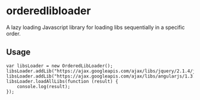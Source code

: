 # orderedlibloader

A lazy loading Javascript library for loading libs sequentially in a specific order.

## Usage

```
var libsLoader = new OrderedLibLoader();
libsLoader.addLib("https://ajax.googleapis.com/ajax/libs/jquery/2.1.4/jquery.min.js");
libsLoader.addLib("https://ajax.googleapis.com/ajax/libs/angularjs/1.3.15/angular.min.js");
libsLoader.loadAllLibs(function (result) {
    console.log(result);
});

```
